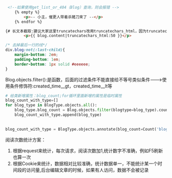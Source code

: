 ```html
 <!--如果使用get_list_or_404（Blog）查询，则会报错 -->
    {% empty %}
        <p>-- 小主，催更人带着杀猪刀来了 --</p>
    {% endfor %}
```

```html
{# 长文本截取:建议大家这里truncatechars改用truncatechars_html，因为truncatechars可能会有因html截取不全导致html错乱问题       #}
        <p>{{ blog.content|truncatechars_html:50 }}</p>
```

```css
/* 去掉最后一行的线*/
div.blog:not(:last-child){
    margin-bottom: 2em;
    padding-bottom: 1em;
    border-bottom: 1px solid #eeeeee;
}
```

Blog.objects.filter():是函数，后面的过滤条件不能直接给不等号类似条件--->使用条件修饰符:created_time__gt，created_time__lt等

```python
# 给类新增属性：blog_count;for循环里面新增的属性是临时属性
blog_count_with_type=[]
for blog_type in BlogType.objects.all():
    blog_type.blog_count = Blog.objects.filter(blogtype=blog_type).count()
    blog_count_with_type.append(blog_type)
    
    
blog_count_with_type = BlogType.objects.annotate(blog_count=Count('blog')) # 与上述代码等效；blog为BlogType关联的对象小写
```

阅读次数统计方案：
1. 根据request来统计，每次请求，阅读次数加1,统计数字不准确，例如F5刷新也算一次
2. 根据Cookie来统计，数据相对比较准确，统计数据单一，不能统计某一个时间段的访问量,后台编辑文章的时候，如果有人访问，数据不会被记录